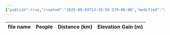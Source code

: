 ```yaml
---
{"publish":true,"created":"2025-09-03T13:35:59.579-06:00","modified":"2025-09-03T14:58:57.199-06:00","published":"2025-09-03T14:58:57.199-06:00","tags":["route"],"cssclasses":"","elevation":null,"region":"Waterton","location":"49.0943324, -114.034735","DWYT":null,"Kane":"Moderate","completed":false}
---
```



| file name | People | Distance (km) | Elevation Gain (m) |
| --------- | ------ | ------------- | ------------------ |